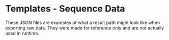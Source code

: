 # Templates - Sequence Data

These JSON files are examples of what a result path might look like when exporting raw data. They were made for reference only and are not actually used in runtime.
